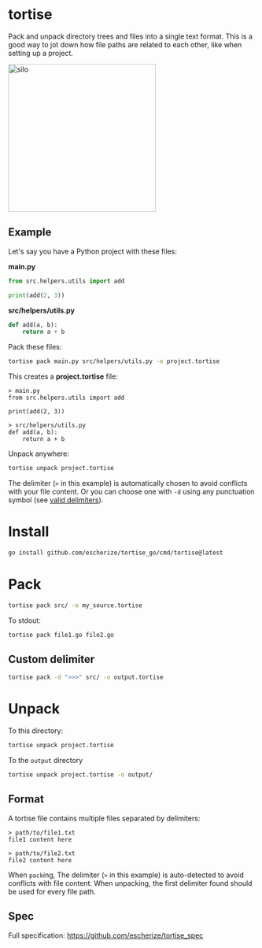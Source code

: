 # tortise

Pack and unpack directory trees and files into a single text format. This is a good way to jot down how file paths are related to each other, like when setting up a project.

<img src="assets/solo.png" alt="silo" width="300">

## Example

Let's say you have a Python project with these files:

**main.py**
```python
from src.helpers.utils import add

print(add(2, 3))
```

**src/helpers/utils.py**
```python
def add(a, b):
    return a + b
```

Pack these files:
```bash
tortise pack main.py src/helpers/utils.py -o project.tortise
```

This creates a **project.tortise** file:
```
> main.py
from src.helpers.utils import add

print(add(2, 3))

> src/helpers/utils.py
def add(a, b):
    return a + b
```

Unpack anywhere:
```bash
tortise unpack project.tortise
```

The delimiter (`>` in this example) is automatically chosen to avoid conflicts with your file content. Or you can choose one with `-d` using any punctuation symbol (see [valid delimiters](https://github.com/escherize/tortise_spec#13-abnf-informative)).

# Install

```bash
go install github.com/escherize/tortise_go/cmd/tortise@latest
```

# Pack

```bash
tortise pack src/ -o my_source.tortise
```

To stdout:
``` bash
tortise pack file1.go file2.go
```

## Custom delimiter

```bash
tortise pack -d ">>>" src/ -o output.tortise
```

# Unpack

To this directory:
```bash
tortise unpack project.tortise
```

To the `output` directory
```bash
tortise unpack project.tortise -o output/
```

## Format

A tortise file contains multiple files separated by delimiters:
```
> path/to/file1.txt
file1 content here

> path/to/file2.txt
file2 content here
```

When `pack`ing, The delimiter (`>` in this example) is auto-detected to avoid conflicts with file content. When unpacking, the first delimiter found should be used for every file path.

## Spec

Full specification: https://github.com/escherize/tortise_spec

